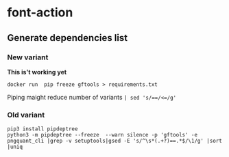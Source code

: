 # font-action

## Generate dependencies list


### New variant
**This is't working yet** 

```
docker run  pip freeze gftools > requirements.txt
```
Piping maight reduce number of variants
` | sed 's/==/<=/g' `

### Old variant

```
pip3 install pipdeptree
python3 -m pipdeptree --freeze  --warn silence -p 'gftools' -e pngquant_cli |grep -v setuptools|gsed -E 's/^\s*(.+?)==.*$/\1/g' |sort |uniq
```
